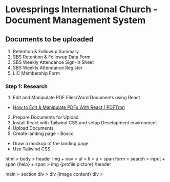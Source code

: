 # Lovesprings International Church - Document Management System

## Documents to be uploaded
1. Retention & Followup Summary
2. SBS Retention & Followup Data Form
3. SBS Weekly Attendance Sign-in Sheet
4. SBS Weekly Attendance Register
5. LIC Membership Form

### Step 1: Research
1. Edit and Manipulate PDF Files/Word Documents using React
- [How to Edit & Manipulate PDFs With React | PDFTron](https://www.google.com/url?sa=t&rct=j&q=&esrc=s&source=web&cd=&cad=rja&uact=8&ved=2ahUKEwj69trWmfP4AhWC8rsIHR3VBtsQFnoECBMQAw&url=https%3A%2F%2Fwww.pdftron.com%2Fblog%2Freact%2Fhow-to-build-react-pdf-editor%2F&usg=AOvVaw0fiJhI6euENPiTVS9ki8CK)
2. Prepare Documents for Upload
3. Install React with Tailwind CSS and setup Development environment
4. Upload Documents
5. Create landing page - Bosco
- Draw a mockup of the landing page
-  Use Tailwind CSS

html > body > header
img + nav > ul > li > a > span
form > search > input + span {help} + span > img {profile picture}
/header

main > section
div > div {image content}
div > 